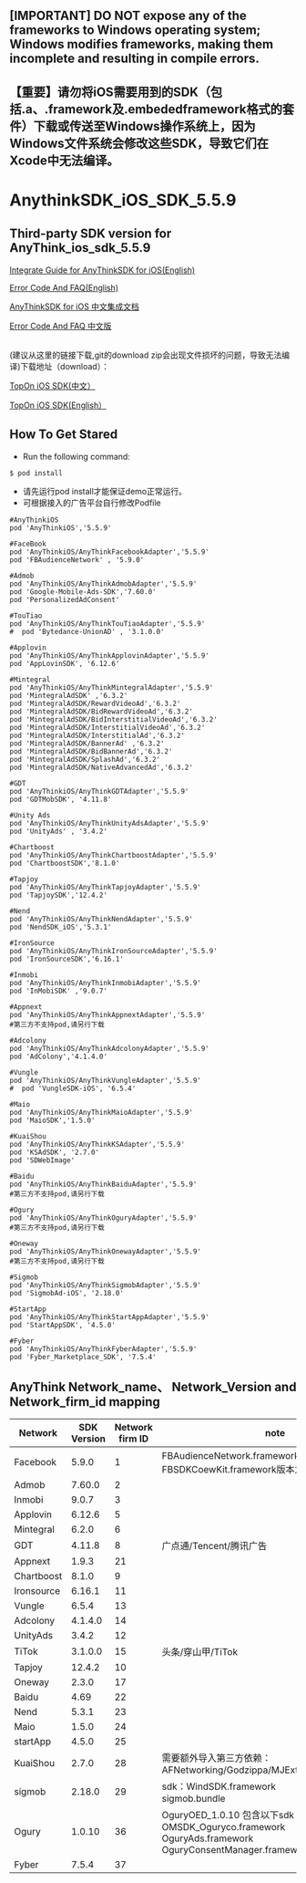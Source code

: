 ## [IMPORTANT] DO NOT expose any of the frameworks to Windows operating system; Windows modifies frameworks, making them incomplete and resulting in compile errors.
## 【重要】请勿将iOS需要用到的SDK（包括.a、.framework及.embededframework格式的套件）下载或传送至Windows操作系统上，因为Windows文件系统会修改这些SDK，导致它们在Xcode中无法编译。
# AnythinkSDK_iOS_SDK_5.5.9
## Third-party SDK version for AnyThink_ios_sdk_5.5.9

<a href="https://docs.toponad.com/#/en-us/ios/ios_doc/ios_access_doc" target = "_blank"> Integrate Guide for AnyThinkSDK for iOS(English) </a> 

<a href="https://docs.toponad.com/#/en-us/ios/ios_doc/ios_errorcode" target = "_blank"> Error Code And FAQ(English) </a> 

<a href="https://docs.toponad.com/#/zh-cn/ios/ios_doc/ios_access_doc" target = "_blank"> AnyThinkSDK for iOS 中文集成文档 </a> 

<a href="https://docs.toponad.com/#/zh-cn/ios/ios_doc/ios_errorcode" target = "_blank"> Error Code And FAQ 中文版 </a> 

<br>
(建议从这里的链接下载,git的download zip会出现文件损坏的问题，导致无法编译)下载地址（download）：<br>

<a href="https://docs.toponad.com/#/zh-cn/ios/download/package" target="_blank">TopOn iOS SDK(中文）</a>

<a href="https://docs.toponad.com/#/en-us/ios/download/package" target="_blank">TopOn iOS SDK(English）</a>

## How To Get Stared
+ Run the following command:<br>
```
$ pod install
```
+ 请先运行pod install才能保证demo正常运行。
+ 可根据接入的广告平台自行修改Podfile

```
#AnyThinkiOS
pod 'AnyThinkiOS','5.5.9'

#FaceBook
pod 'AnyThinkiOS/AnyThinkFacebookAdapter','5.5.9'
pod 'FBAudienceNetwork' , '5.9.0'

#Admob
pod 'AnyThinkiOS/AnyThinkAdmobAdapter','5.5.9'
pod 'Google-Mobile-Ads-SDK','7.60.0'
pod 'PersonalizedAdConsent'

#TouTiao
pod 'AnyThinkiOS/AnyThinkTouTiaoAdapter','5.5.9'
#  pod 'Bytedance-UnionAD' , '3.1.0.0'

#Applovin
pod 'AnyThinkiOS/AnyThinkApplovinAdapter','5.5.9'
pod 'AppLovinSDK', '6.12.6'

#Mintegral
pod 'AnyThinkiOS/AnyThinkMintegralAdapter','5.5.9'
pod 'MintegralAdSDK' ,'6.3.2'
pod 'MintegralAdSDK/RewardVideoAd','6.3.2'
pod 'MintegralAdSDK/BidRewardVideoAd','6.3.2'
pod 'MintegralAdSDK/BidInterstitialVideoAd','6.3.2'
pod 'MintegralAdSDK/InterstitialVideoAd','6.3.2'
pod 'MintegralAdSDK/InterstitialAd','6.3.2'
pod 'MintegralAdSDK/BannerAd' ,'6.3.2'
pod 'MintegralAdSDK/BidBannerAd','6.3.2'
pod 'MintegralAdSDK/SplashAd','6.3.2'
pod 'MintegralAdSDK/NativeAdvancedAd','6.3.2'

#GDT
pod 'AnyThinkiOS/AnyThinkGDTAdapter','5.5.9'
pod 'GDTMobSDK', '4.11.8'

#Unity Ads
pod 'AnyThinkiOS/AnyThinkUnityAdsAdapter','5.5.9'
pod 'UnityAds' , '3.4.2'

#Chartboost
pod 'AnyThinkiOS/AnyThinkChartboostAdapter','5.5.9'
pod 'ChartboostSDK','8.1.0'

#Tapjoy
pod 'AnyThinkiOS/AnyThinkTapjoyAdapter','5.5.9'
pod 'TapjoySDK','12.4.2'

#Nend
pod 'AnyThinkiOS/AnyThinkNendAdapter','5.5.9'
pod 'NendSDK_iOS','5.3.1'

#IronSource
pod 'AnyThinkiOS/AnyThinkIronSourceAdapter','5.5.9'
pod 'IronSourceSDK','6.16.1'

#Inmobi
pod 'AnyThinkiOS/AnyThinkInmobiAdapter','5.5.9'
pod 'InMobiSDK' ,'9.0.7'

#Appnext
pod 'AnyThinkiOS/AnyThinkAppnextAdapter','5.5.9'
#第三方不支持pod,请另行下载

#Adcolony
pod 'AnyThinkiOS/AnyThinkAdcolonyAdapter','5.5.9'
pod 'AdColony','4.1.4.0'

#Vungle
pod 'AnyThinkiOS/AnyThinkVungleAdapter','5.5.9'
#  pod 'VungleSDK-iOS', '6.5.4'

#Maio
pod 'AnyThinkiOS/AnyThinkMaioAdapter','5.5.9'
pod 'MaioSDK','1.5.0'

#KuaiShou
pod 'AnyThinkiOS/AnyThinkKSAdapter','5.5.9'
pod 'KSAdSDK', '2.7.0'
pod 'SDWebImage'

#Baidu
pod 'AnyThinkiOS/AnyThinkBaiduAdapter','5.5.9'
#第三方不支持pod,请另行下载

#Ogury
pod 'AnyThinkiOS/AnyThinkOguryAdapter','5.5.9'
#第三方不支持pod,请另行下载

#Oneway
pod 'AnyThinkiOS/AnyThinkOnewayAdapter','5.5.9'
#第三方不支持pod,请另行下载

#Sigmob
pod 'AnyThinkiOS/AnyThinkSigmobAdapter','5.5.9'
pod 'SigmobAd-iOS', '2.18.0'

#StartApp
pod 'AnyThinkiOS/AnyThinkStartAppAdapter','5.5.9'
pod 'StartAppSDK', '4.5.0'

#Fyber
pod 'AnyThinkiOS/AnyThinkFyberAdapter','5.5.9'
pod 'Fyber_Marketplace_SDK', '7.5.4'

```

## AnyThink Network_name、 Network_Version and Network_firm_id mapping

| Network | SDK Version | Network firm ID| note |
|---|---|---|---|
| Facebook | 5.9.0 |1|FBAudienceNetwork.framework版本为5.9.0<br>FBSDKCoewKit.framework版本为6.0.0|
| Admob | 7.60.0 |2||
| Inmobi | 9.0.7 |3||
| Applovin | 6.12.6 |5||
| Mintegral | 6.2.0 |6||
| GDT | 4.11.8 |8|广点通/Tencent/腾讯广告|
| Appnext | 1.9.3 |21||
| Chartboost | 8.1.0 |9||
| Ironsource | 6.16.1 |11||
| Vungle | 6.5.4 |13||
| Adcolony | 4.1.4.0 |14||
| UnityAds | 3.4.2 |12||
| TiTok | 3.1.0.0 |15|头条/穿山甲/TiTok|
| Tapjoy | 12.4.2 |10||
| Oneway | 2.3.0 |17||
| Baidu | 4.69 |22||
| Nend | 5.3.1 |23||
| Maio | 1.5.0 |24||
| startApp | 4.5.0 |25||
| KuaiShou | 2.7.0 |28|需要额外导入第三方依赖：<br> AFNetworking/Godzippa/MJExtension/SDWebImage|
| sigmob | 2.18.0 |29|sdk：WindSDK.framework <br>sigmob.bundle|
| Ogury | 1.0.10 |36|OguryOED_1.0.10 包含以下sdk<br>OMSDK_Oguryco.framework<br>OguryAds.framework<br>OguryConsentManager.framework|
| Fyber | 7.5.4 |37||
